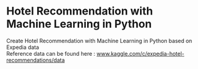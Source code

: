 # Hotel Recommendation with Machine Learning in Python
Create Hotel Recommendation with Machine Learning in Python based on Expedia data  
Reference data can be found here : www.kaggle.com/c/expedia-hotel-recommendations/data
